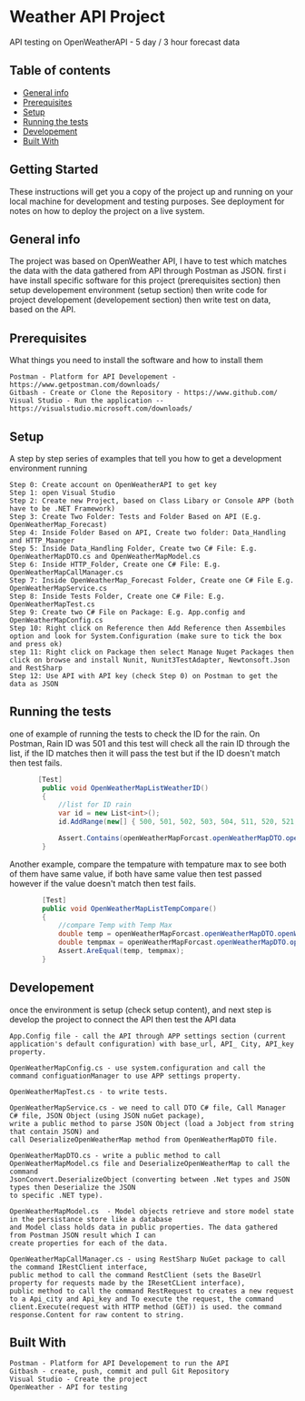 # Weather API Project
API testing on OpenWeatherAPI - 5 day / 3 hour forecast data

## Table of contents
* [General info](#general-info)
* [Prerequisites](#Prerequisites)
* [Setup](#setup)
* [Running the tests](#Running-the-tests)
* [Developement](#Developement)
* [Built With](#Built-With)

## Getting Started
These instructions will get you a copy of the project up and running on your local machine for development and testing purposes. See deployment for notes on how to deploy the project on a live system.

## General info
The project was based on OpenWeather API, I have to test which matches the data with the data gathered from API through Postman as JSON. 
first i have install specific software for this project (prerequisites section) then setup developement environment (setup section) 
then write code for project developement (developement section) then write test on data, based on the API.

## Prerequisites
What things you need to install the software and how to install them
```
Postman - Platform for API Developement - https://www.getpostman.com/downloads/
Gitbash - Create or Clone the Repository - https://www.github.com/
Visual Studio - Run the application -- https://visualstudio.microsoft.com/downloads/ 
```

## Setup
A step by step series of examples that tell you how to get a development environment running
```
Step 0: Create account on OpenWeatherAPI to get key 
Step 1: open Visual Studio
Step 2: Create new Project, based on Class Libary or Console APP (both have to be .NET Framework) 
Step 3: Create Two Folder: Tests and Folder Based on API (E.g. OpenWeatherMap_Forecast)
Step 4: Inside Folder Based on API, Create two folder: Data_Handling and HTTP_Maanger
Step 5: Inside Data_Handling Folder, Create two C# File: E.g. OpenWeatherMapDTO.cs and OpenWeatherMapModel.cs
Step 6: Inside HTTP_Folder, Create one C# File: E.g. OpenWeatherMapCallManager.cs
Step 7: Inside OpenWeatherMap_Forecast Folder, Create one C# File E.g. OpenWeatherMapService.cs
Step 8: Inside Tests Folder, Create one C# File: E.g. OpenWeatherMapTest.cs
Step 9: Create two C# File on Package: E.g. App.config and OpenWeatherMapConfig.cs
Step 10: Right click on Reference then Add Reference then Assembiles option and look for System.Configuration (make sure to tick the box and press ok)
step 11: Right click on Package then select Manage Nuget Packages then click on browse and install Nunit, Nunit3TestAdapter, Newtonsoft.Json and RestSharp
Step 12: Use API with API key (check Step 0) on Postman to get the data as JSON
```

## Running the tests
one of example of running the tests to check the ID for the rain. On Postman, Rain ID was 501 and this test will check all the 
rain ID through the list, if the ID matches then it will pass the test but if the ID doesn't match then test fails.
```C#
       [Test]
        public void OpenWeatherMapListWeatherID()
        {
            //list for ID rain 
            var id = new List<int>();
            id.AddRange(new[] { 500, 501, 502, 503, 504, 511, 520, 521, 522, 531 });

            Assert.Contains(openWeatherMapForcast.openWeatherMapDTO.openWeatherMap.list[0].weather[0].id, id);
        }
```

Another example, compare the tempature with tempature max to see both of them have same value, if both have same value 
then test passed however if the value doesn't match then test fails. 
```C#
        [Test]
        public void OpenWeatherMapListTempCompare()
        {
            //compare Temp with Temp Max
            double temp = openWeatherMapForcast.openWeatherMapDTO.openWeatherMap.list[0].main.temp;
            double tempmax = openWeatherMapForcast.openWeatherMapDTO.openWeatherMap.list[0].main.temp_max;
            Assert.AreEqual(temp, tempmax);
        }
```

## Developement
once the environment is setup (check setup content), and next step is develop the project to connect the API then test the API data
```
App.Config file - call the API through APP settings section (current application's default configuration) with base_url, API_ City, API_key property.  

OpenWeatherMapConfig.cs - use system.configuration and call the command configuationManager to use APP settings property.

OpenWeatherMapTest.cs - to write tests.

OpenWeatherMapService.cs - we need to call DTO C# file, Call Manager C# file, JSON Object (using JSON nuGet package), 
write a public method to parse JSON Object (load a Jobject from string that contain JSON) and 
call DeserializeOpenWeatherMap method from OpenWeatherMapDTO file.

OpenWeatherMapDTO.cs - write a public method to call OpenWeatherMapModel.cs file and DeserializeOpenWeatherMap to call the command
JsonConvert.DeserializeObject (converting between .Net types and JSON types then Deserialize the JSON
to specific .NET type). 

OpenWeatherMapModel.cs  - Model objects retrieve and store model state in the persistance store like a database 
and Model class holds data in public properties. The data gathered from Postman JSON result which I can 
create properties for each of the data. 

OpenWeatherMapCallManager.cs - using RestSharp NuGet package to call the command IRestClient interface, 
public method to call the command RestClient (sets the BaseUrl property for requests made by the IResetCLient interface),
public method to call the command RestRequest to creates a new request to a Api_city and Api_key and To execute the request, the command
client.Execute(request with HTTP method (GET)) is used. the command response.Content for raw content to string. 
```


## Built With
```
Postman - Platform for API Developement to run the API
Gitbash - create, push, commit and pull Git Repository
Visual Studio - Create the project 
OpenWeather - API for testing
```




